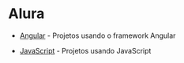 # Alura

- [Angular](https://github.com/ThiagoYuri/Alura/tree/main/Angular) - Projetos usando o framework Angular

- [JavaScript](https://github.com/ThiagoYuri/Alura/tree/main/JavaScript) - Projetos usando JavaScript
